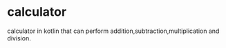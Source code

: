 # calculator
calculator in kotlin that can perform addition,subtraction,multiplication and division.
